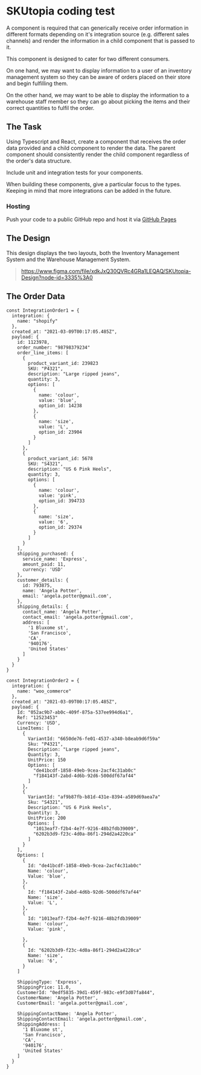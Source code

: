# SKUtopia coding test

A component is required that can generically receive order information in different formats depending on it's integration source (e.g. different sales channels) and render the information in a child component that is passed to it.

This component is designed to cater for two different consumers.

On one hand, we may want to display information to a user of an inventory management system so they can be aware of orders placed on their store and begin fulfilling them.

On the other hand, we may want to be able to display the information to a warehouse staff member so they can go about picking the items and their correct quantities to fulfil the order.

## The Task

Using Typescript and React, create a component that receives the order data provided and a child component to render the data. The parent component should consistently render the child component regardless of the order's data structure.

Include unit and integration tests for your components.

When building these components, give a particular focus to the types. Keeping in mind that more integrations can be added in the future.

### Hosting

Push your code to a public GitHub repo and host it via [GitHub Pages](https://pages.github.com/)

## The Design

This design displays the two layouts, both the Inventory Management System and the Warehouse Management System.

> https://www.figma.com/file/xdkJxQ30QVRc4GRa1LEQAQ/SKUtopia-Design?node-id=3335%3A0

## The Order Data

```
const IntegrationOrder1 = {
  integration: {
    name: "shopify"
  },
  created_at: "2021-03-09T00:17:05.485Z",
  payload: {
    id: 1123978,
    order_number: "98798379234"
    order_line_items: [
      {
        product_variant_id: 239823
        SKU: "P4321",
        description: "Large ripped jeans",
        quantity: 3,
        options: [
          {
            name: 'colour',
            value: 'blue',
            option_id: 14238
          },
          {
            name: 'size',
            value: 'L',
            option_id: 23904
          }
        ]
      },
      {
        product_variant_id: 5678
        SKU: "S4321",
        description: "US 6 Pink Heels",
        quantity: 3,
        options: [
          {
            name: 'colour',
            value: 'pink',
            option_id: 394733
          },
          {
            name: 'size',
            value: '6',
            option_id: 29374
          }
        ]
      }
    ],
    shipping_purchased: {
      service_name: 'Express',
      amount_paid: 11,
      currency: 'USD'
    },
    customer_details: {
      id: 793875,
      name: 'Angela Potter',
      email: 'angela.potter@gmail.com',
    },
    shipping_details: {
      contact_name: 'Angela Potter',
      contact_email: 'angela.potter@gmail.com',
      address: [
        '1 Bluxome st',
        'San Francisco',
        'CA',
        '940176',
        'United States'
      ]
    }
  }
}
​
const IntegrationOrder2 = {
  integration: {
    name: "woo_commerce"
  },
  created_at: "2021-03-09T00:17:05.485Z",
  payload: {
    Id: "052ac9b7-ab0c-409f-875a-537ee994d6a1",
    Ref: "12523453"
    Currency: 'USD',
    LineItems: [
      {
        VariantId: "6650de76-fe01-4537-a340-b8eab9d6f59a"
        Sku: "P4321",
        Description: "Large ripped jeans",
        Quantity: 3,
        UnitPrice: 150
        Options: [
          "de41bcdf-1858-49eb-9cea-2acf4c31ab0c"
          "f184143f-2abd-4d6b-92d6-500ddf67af44"
        ]
      },
      {
        VariantId: "af9b87fb-b81d-431e-8394-a589d69aea7a"
        Sku: "S4321",
        Description: "US 6 Pink Heels",
        Quantity: 3,
        UnitPrice: 200
        Options: [
          "1013eaf7-f2b4-4e7f-9216-48b2fdb39009",
          "6202b3d9-f23c-4d0a-86f1-294d2a4220ca"
        ]
      }
    ],
    Options: [
      {
        Id: "de41bcdf-1858-49eb-9cea-2acf4c31ab0c"
        Name: 'colour',
        Value: 'blue',
      },
      {
        Id: "f184143f-2abd-4d6b-92d6-500ddf67af44"
        Name: 'size',
        Value: 'L',
      },
      {
        Id: "1013eaf7-f2b4-4e7f-9216-48b2fdb39009"
        Name: 'colour',
        Value: 'pink',
​
      },
      {
        Id: "6202b3d9-f23c-4d0a-86f1-294d2a4220ca"
        Name: 'size',
        Value: '6',
      }
    ]
​
    ShippingType: 'Express',
    ShippingPrice: 11.0,
    CustomerId: "0edf5835-39d1-459f-983c-e9f3d07fa844",
    CustomerName: 'Angela Potter',
    CustomerEmail: 'angela.potter@gmail.com',
​
    ShippingContactName: 'Angela Potter',
    ShippingContactEmail: 'angela.potter@gmail.com',
    ShippingAddress: [
      '1 Bluxome st',
      'San Francisco',
      'CA',
      '940176',
      'United States'
    ]
  }
}
```
